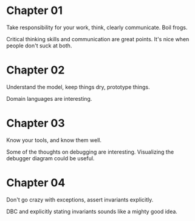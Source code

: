 Chapter 01
==========

Take responsibility for your work, think, clearly communicate. Boil
frogs.

Critical thinking skills and communication are great points. It's nice
when people don't suck at both.


Chapter 02
==========

Understand the model, keep things dry, prototype things.

Domain languages are interesting.


Chapter 03
==========

Know your tools, and know them well.

Some of the thoughts on debugging are interesting. Visualizing the
debugger diagram could be useful.


Chapter 04
==========

Don't go crazy with exceptions, assert invariants explicitly.

DBC and explicitly stating invariants sounds like a mighty good idea.
